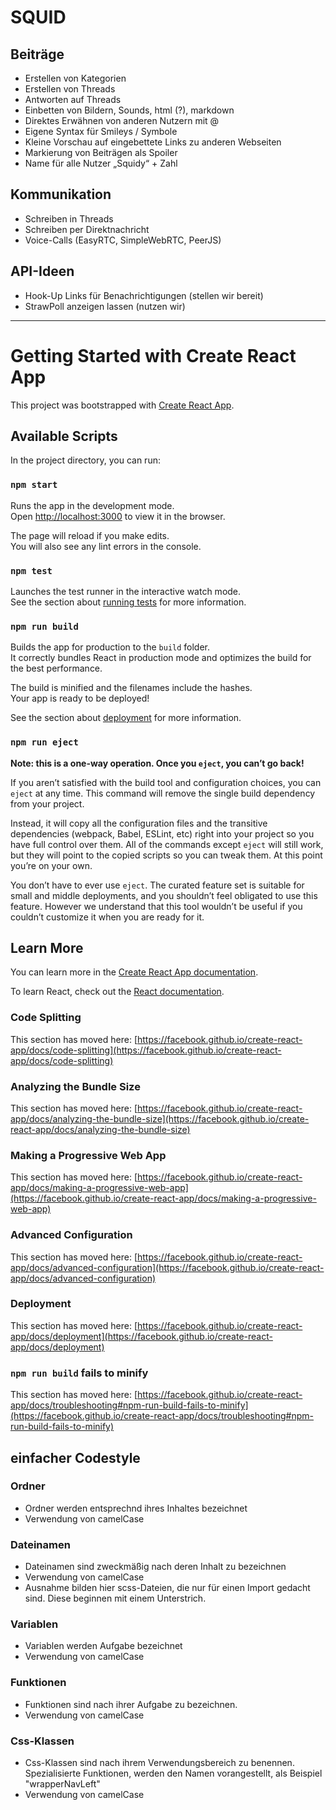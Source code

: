 # SQUID

## Beiträge 

-	Erstellen von Kategorien 
-	Erstellen von Threads 
-	Antworten auf Threads 
-	Einbetten von Bildern, Sounds, html (?), markdown 
-	Direktes Erwähnen von anderen Nutzern mit @ 
-	Eigene Syntax für Smileys / Symbole 
-	Kleine Vorschau auf eingebettete Links zu anderen Webseiten 
-	Markierung von Beiträgen als Spoiler 
-	Name für alle Nutzer „Squidy“ + Zahl

## Kommunikation 
-	Schreiben in Threads 
-	Schreiben per Direktnachricht 
-	Voice-Calls (EasyRTC, SimpleWebRTC, PeerJS)

## API-Ideen
-	Hook-Up Links für Benachrichtigungen (stellen wir bereit)
-	StrawPoll anzeigen lassen (nutzen wir)


---

# Getting Started with Create React App

This project was bootstrapped with [Create React App](https://github.com/facebook/create-react-app).

## Available Scripts

In the project directory, you can run:

### `npm start`

Runs the app in the development mode.\
Open [http://localhost:3000](http://localhost:3000) to view it in the browser.

The page will reload if you make edits.\
You will also see any lint errors in the console.

### `npm test`

Launches the test runner in the interactive watch mode.\
See the section about [running tests](https://facebook.github.io/create-react-app/docs/running-tests) for more information.

### `npm run build`

Builds the app for production to the `build` folder.\
It correctly bundles React in production mode and optimizes the build for the best performance.

The build is minified and the filenames include the hashes.\
Your app is ready to be deployed!

See the section about [deployment](https://facebook.github.io/create-react-app/docs/deployment) for more information.

### `npm run eject`

**Note: this is a one-way operation. Once you `eject`, you can’t go back!**

If you aren’t satisfied with the build tool and configuration choices, you can `eject` at any time. This command will remove the single build dependency from your project.

Instead, it will copy all the configuration files and the transitive dependencies (webpack, Babel, ESLint, etc) right into your project so you have full control over them. All of the commands except `eject` will still work, but they will point to the copied scripts so you can tweak them. At this point you’re on your own.

You don’t have to ever use `eject`. The curated feature set is suitable for small and middle deployments, and you shouldn’t feel obligated to use this feature. However we understand that this tool wouldn’t be useful if you couldn’t customize it when you are ready for it.

## Learn More

You can learn more in the [Create React App documentation](https://facebook.github.io/create-react-app/docs/getting-started).

To learn React, check out the [React documentation](https://reactjs.org/).

### Code Splitting

This section has moved here: [https://facebook.github.io/create-react-app/docs/code-splitting](https://facebook.github.io/create-react-app/docs/code-splitting)

### Analyzing the Bundle Size

This section has moved here: [https://facebook.github.io/create-react-app/docs/analyzing-the-bundle-size](https://facebook.github.io/create-react-app/docs/analyzing-the-bundle-size)

### Making a Progressive Web App

This section has moved here: [https://facebook.github.io/create-react-app/docs/making-a-progressive-web-app](https://facebook.github.io/create-react-app/docs/making-a-progressive-web-app)

### Advanced Configuration

This section has moved here: [https://facebook.github.io/create-react-app/docs/advanced-configuration](https://facebook.github.io/create-react-app/docs/advanced-configuration)

### Deployment

This section has moved here: [https://facebook.github.io/create-react-app/docs/deployment](https://facebook.github.io/create-react-app/docs/deployment)

### `npm run build` fails to minify

This section has moved here: [https://facebook.github.io/create-react-app/docs/troubleshooting#npm-run-build-fails-to-minify](https://facebook.github.io/create-react-app/docs/troubleshooting#npm-run-build-fails-to-minify)

## einfacher Codestyle
### Ordner
- Ordner werden entsprechnd ihres Inhaltes bezeichnet
- Verwendung von camelCase

### Dateinamen
- Dateinamen sind zweckmäßig nach deren Inhalt zu bezeichnen
- Verwendung von camelCase
- Ausnahme bilden hier scss-Dateien, die nur für einen Import gedacht sind. Diese beginnen mit einem Unterstrich.

### Variablen
- Variablen werden Aufgabe bezeichnet
- Verwendung von camelCase

### Funktionen
- Funktionen sind nach ihrer Aufgabe zu bezeichnen. 
- Verwendung von camelCase

### Css-Klassen
- Css-Klassen sind nach ihrem Verwendungsbereich zu benennen. Spezialisierte Funktionen, werden den Namen vorangestellt, als Beispiel "wrapperNavLeft"
- Verwendung von camelCase
